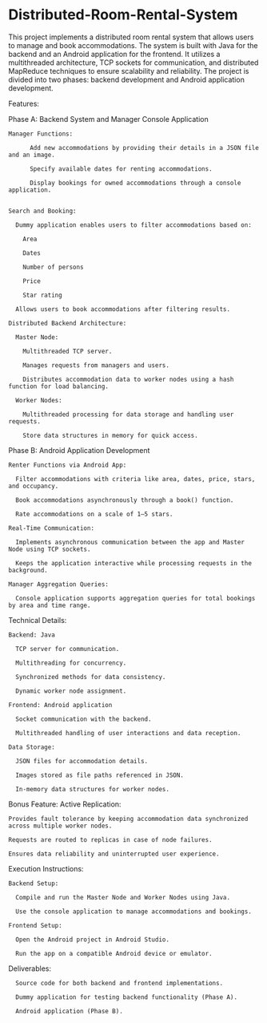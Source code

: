 # Distributed-Room-Rental-System
This project implements a distributed room rental system that allows users to manage and book accommodations. The system is built with Java for the backend and an Android application for the frontend. It utilizes a multithreaded architecture, TCP sockets for communication, and distributed MapReduce techniques to ensure scalability and reliability. The project is divided into two phases: backend development and Android application development.

Features:

  Phase A: Backend System and Manager Console Application
  
    Manager Functions: 
    
          Add new accommodations by providing their details in a JSON file and an image.
          
          Specify available dates for renting accommodations.
          
          Display bookings for owned accommodations through a console application.

          
    Search and Booking:
    
      Dummy application enables users to filter accommodations based on:
      
        Area
        
        Dates
        
        Number of persons
        
        Price
        
        Star rating
      
      Allows users to book accommodations after filtering results.
    
    Distributed Backend Architecture:
    
      Master Node:
      
        Multithreaded TCP server.
        
        Manages requests from managers and users.
        
        Distributes accommodation data to worker nodes using a hash function for load balancing.
      
      Worker Nodes:
      
        Multithreaded processing for data storage and handling user requests.
        
        Store data structures in memory for quick access.

  Phase B: Android Application Development
  
    Renter Functions via Android App:
    
      Filter accommodations with criteria like area, dates, price, stars, and occupancy.
      
      Book accommodations asynchronously through a book() function.
      
      Rate accommodations on a scale of 1–5 stars.
    
    Real-Time Communication:
    
      Implements asynchronous communication between the app and Master Node using TCP sockets.
      
      Keeps the application interactive while processing requests in the background.
      
    Manager Aggregation Queries:
    
      Console application supports aggregation queries for total bookings by area and time range.

  Technical Details:
  
    Backend: Java
    
      TCP server for communication.
      
      Multithreading for concurrency.
      
      Synchronized methods for data consistency.
      
      Dynamic worker node assignment.
      
    Frontend: Android application
    
      Socket communication with the backend.
      
      Multithreaded handling of user interactions and data reception.
      
    Data Storage:
    
      JSON files for accommodation details.
      
      Images stored as file paths referenced in JSON.
      
      In-memory data structures for worker nodes.

  Bonus Feature: Active Replication:
  
    Provides fault tolerance by keeping accommodation data synchronized across multiple worker nodes.
    
    Requests are routed to replicas in case of node failures.
    
    Ensures data reliability and uninterrupted user experience.
    
  Execution Instructions:
  
    Backend Setup:
    
      Compile and run the Master Node and Worker Nodes using Java.
      
      Use the console application to manage accommodations and bookings.
    
    Frontend Setup:
    
      Open the Android project in Android Studio.
      
      Run the app on a compatible Android device or emulator.
      
  Deliverables:
    
      Source code for both backend and frontend implementations.
      
      Dummy application for testing backend functionality (Phase A).
      
      Android application (Phase B).
